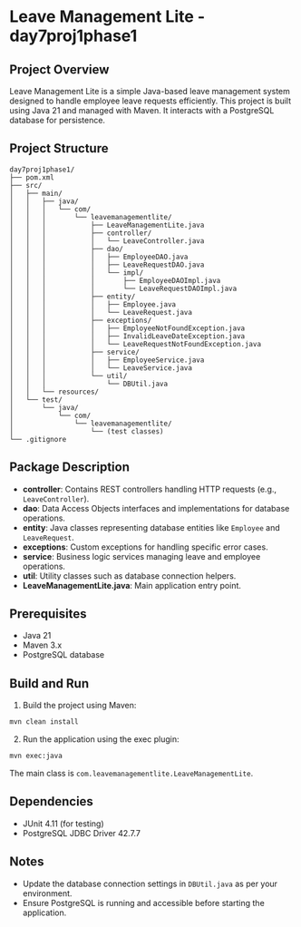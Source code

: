 # Leave Management Lite - day7proj1phase1

## Project Overview
Leave Management Lite is a simple Java-based leave management system designed to handle employee leave requests efficiently. This project is built using Java 21 and managed with Maven. It interacts with a PostgreSQL database for persistence.

## Project Structure

```
day7proj1phase1/
├── pom.xml
├── src/
│   ├── main/
│   │   ├── java/
│   │   │   └── com/
│   │   │       └── leavemanagementlite/
│   │   │           ├── LeaveManagementLite.java
│   │   │           ├── controller/
│   │   │           │   └── LeaveController.java
│   │   │           ├── dao/
│   │   │           │   ├── EmployeeDAO.java
│   │   │           │   ├── LeaveRequestDAO.java
│   │   │           │   └── impl/
│   │   │           │       ├── EmployeeDAOImpl.java
│   │   │           │       └── LeaveRequestDAOImpl.java
│   │   │           ├── entity/
│   │   │           │   ├── Employee.java
│   │   │           │   └── LeaveRequest.java
│   │   │           ├── exceptions/
│   │   │           │   ├── EmployeeNotFoundException.java
│   │   │           │   ├── InvalidLeaveDateException.java
│   │   │           │   └── LeaveRequestNotFoundException.java
│   │   │           ├── service/
│   │   │           │   ├── EmployeeService.java
│   │   │           │   └── LeaveService.java
│   │   │           └── util/
│   │   │               └── DBUtil.java
│   │   └── resources/
│   └── test/
│       └── java/
│           └── com/
│               └── leavemanagementlite/
│                   └── (test classes)
└── .gitignore
```

## Package Description

- **controller**: Contains REST controllers handling HTTP requests (e.g., `LeaveController`).
- **dao**: Data Access Objects interfaces and implementations for database operations.
- **entity**: Java classes representing database entities like `Employee` and `LeaveRequest`.
- **exceptions**: Custom exceptions for handling specific error cases.
- **service**: Business logic services managing leave and employee operations.
- **util**: Utility classes such as database connection helpers.
- **LeaveManagementLite.java**: Main application entry point.

## Prerequisites

- Java 21
- Maven 3.x
- PostgreSQL database

## Build and Run

1. Build the project using Maven:

```bash
mvn clean install
```

2. Run the application using the exec plugin:

```bash
mvn exec:java
```

The main class is `com.leavemanagementlite.LeaveManagementLite`.

## Dependencies

- JUnit 4.11 (for testing)
- PostgreSQL JDBC Driver 42.7.7

## Notes

- Update the database connection settings in `DBUtil.java` as per your environment.
- Ensure PostgreSQL is running and accessible before starting the application.
